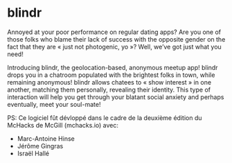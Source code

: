 # blindr

Annoyed at your poor performance on regular dating apps? Are you one of those folks who blame their lack of success with the opposite gender on the fact that they are « just not photogenic, yo »? Well, we’ve got just what you need!

Introducing blindr, the geolocation-based, anonymous meetup app! blindr drops you in a chatroom populated with the brightest folks in town, while remaining anonymous! blindr allows chatees to « show interest » in one another, matching them personally, revealing their identity. This type of interaction will help you get through your blatant social anxiety and perhaps eventually, meet your soul-mate!


PS: Ce logiciel fût dévloppé dans le cadre de la deuxième édition du McHacks de McGill (mchacks.io) avec:
- Marc-Antoine Hinse
- Jérôme Gingras
- Israël Hallé
